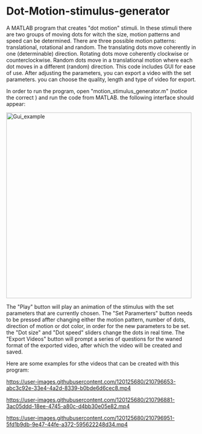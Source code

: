 # Dot-Motion-stimulus-generator
A MATLAB program that creates "dot motion" stimuli. In these stimuli there are two groups of moving dots for witch the size, motion patterns and speed can be determined.
There are three possible motion patterns: translational, rotational and random. The translating dots move coherently in one (determinable) direction. Rotating dots move coherently clockwise or counterclockwise. Random dots move in a translational motion where each dot moves in a different (random) direction.
This code includes GUI for ease of use. After adjusting the parameters, you can export a video with the set parameters. you can choose the quality, length and type of video for export.

In order to run the program, open "motion_stimulus_generator.m" (notice the correct ) and run the code from MATLAB. the following interface should appear:

<img width="491" alt="Gui_example" src="https://user-images.githubusercontent.com/120125680/210794564-f51e1bf1-8abb-4bb8-bff3-868e656c876d.PNG">

The "Play" button will play an animation of the stimulus with the set parameters that are currently chosen.
The "Set Paramerters" button needs to be pressed affter changing either the motion pattern, number of dots, direction of motion or dot color, in order for the new parameters to be set. the "Dot size" and "Dot speed" sliders change the dots in real time.
The "Export Videos" button will prompt a series of questions for the waned format of the exported video, after which the video will be created and saved.

Here are some examples for sthe videos that can be created with this program:



https://user-images.githubusercontent.com/120125680/210796653-abc3c92e-33e4-4a2d-8339-b0bde6d6cec8.mp4



https://user-images.githubusercontent.com/120125680/210796881-3ac05ddd-18ee-4745-a80c-d4bb30e05e82.mp4



https://user-images.githubusercontent.com/120125680/210796951-5fd1b9db-9e47-44fe-a372-595622248d34.mp4

